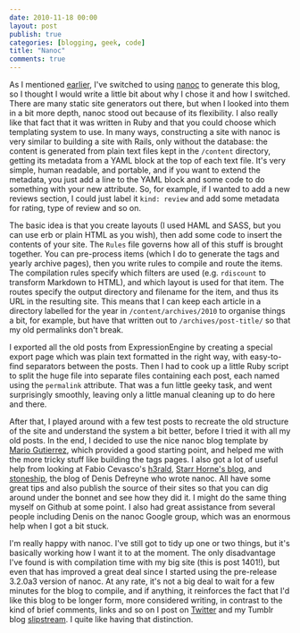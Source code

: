 ```yaml
---
date: 2010-11-18 00:00
layout: post
publish: true
categories: [blogging, geek, code]
title: "Nanoc"
comments: true
---
```


As I mentioned [earlier][], I've switched to using [nanoc][] to generate this blog, so I thought I would write a little bit about why I chose it and how I switched. There are many static site generators out there, but when I looked into them in a bit more depth, nanoc stood out because of its flexibility. I also really like that fact that it was written in Ruby and that you could choose which templating system to use. In many ways, constructing a site with nanoc is very similar to building a site with Rails, only without the database: the content is generated from plain text files kept in the `/content` directory, getting its metadata from a YAML block at the top of each text file. It's very simple, human readable, and portable, and if you want to extend the metadata, you just add a line to the YAML block and some code to do something with your new attribute. So, for example, if I wanted to add a new reviews section, I could just label it `kind: review` and add some metadata for rating, type of review and so on.

The basic idea is that you create layouts (I used HAML and SASS, but you can use erb or plain HTML as you wish), then add some code to insert the contents of your site. The `Rules` file governs how all of this stuff is brought together. You can pre-process items (which I do to generate the tags and yearly archive pages), then you write rules to compile and route the items. The compilation rules specify which filters are used (e.g. `rdiscount` to transform Markdown to HTML), and which layout is used for that item. The routes specify the output directory and filename for the item, and thus its URL in the resulting site. This means that I can keep each article in a directory labelled for the year in `/content/archives/2010` to organise things a bit, for example, but have that written out to `/archives/post-title/` so that my old permalinks don't break.

I exported all the old posts from ExpressionEngine by creating a special export page which was plain text formatted in the right way, with easy-to-find separators between the posts. Then I had to cook up a little Ruby script to split the huge file into separate files containing each post, each named using the `permalink` attribute. That was a fun little geeky task, and went surprisingly smoothly, leaving only a little manual cleaning up to do here and there.

After that, I played around with a few test posts to recreate the old structure of the site and understand the system a bit better, before I tried it with all my old posts. In the end, I decided to use the nice nanoc blog template by [Mario Gutierrez][], which provided a good starting point, and helped me with the more tricky stuff like building the tags pages. I also got a lot of useful help from looking at Fabio Cevasco's [h3rald][], [Starr Horne's blog][], and [stoneship][], the blog of Denis Defreyne who wrote nanoc. All have some great tips and also publish the source of their sites so that you can dig around under the bonnet and see how they did it. I might do the same thing myself on Github at some point. I also had great assistance from several people including Denis on the nanoc Google group, which was an enormous help when I got a bit stuck.

I'm really happy with nanoc. I've still got to tidy up one or two things, but it's basically working how I want it to at the moment. The only disadvantage I've found is with compilation time with my big site (this is post 1401!), but even that has improved a great deal since I started using the pre-release 3.2.0a3 version of nanoc. At any rate, it's not a big deal to wait for a few minutes for the blog to compile, and if anything, it reinforces the fact that I'd like this blog to be longer form, more considered writing, in contrast to the kind of brief comments, links and so on I post on [Twitter][] and my Tumblr blog [slipstream][]. I quite like having that distinction.

[earlier]: http://rousette.org.uk/blog/archives/all-change-again/
[nanoc]: http://nanoc.stoneship.org/
[h3rald]: http://www.h3rald.com/articles/take-back-your-site-with-nanoc/
[stoneship]: http://stoneship.org/
[Starr Horne's blog]: http://starrhorne.com/posts/howto_build_a_blog_with_nanoc/
[Mario Gutierrez]: http://github.com/mgutz/nanoc3_blog
[Twitter]: http://www.twitter.com/bsag
[slipstream]: http://bsag.tumblr.com/
